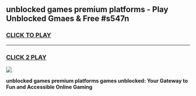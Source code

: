 
## unblocked games premium platforms - Play Unblocked Gmaes & Free #s547n
<h3>
<a href="https://news.freeplayer.one?title=unblocked_games_premium_platforms&ref=24F">CLICK TO PLAY</a></h3>
<hr>

<h3>
<a href="https://news.freeplayer.one?title=unblocked_games_premium_platforms&ref=24F">CLICK 2 PLAY</a>
  
</h3>

<a href="https://news.freeplayer.one?title=unblocked_games_premium_platforms&ref=24F/"><img src="https://clearcache.store/games.png"></a>


**unblocked games premium platforms games unblocked: Your Gateway to Fun and Accessible Online Gaming**
